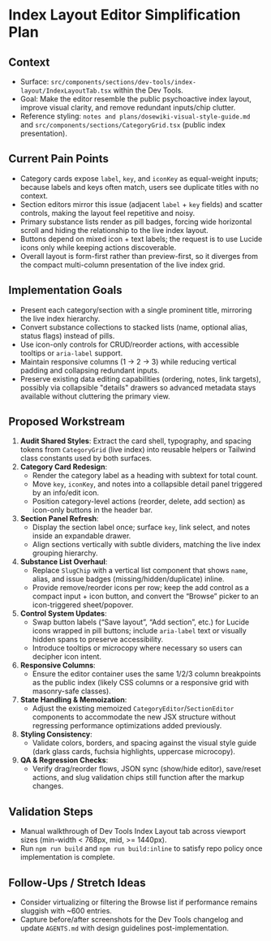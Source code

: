 # Index Layout Editor Simplification Plan

## Context
- Surface: `src/components/sections/dev-tools/index-layout/IndexLayoutTab.tsx` within the Dev Tools.
- Goal: Make the editor resemble the public psychoactive index layout, improve visual clarity, and remove redundant inputs/chip clutter.
- Reference styling: `notes and plans/dosewiki-visual-style-guide.md` and `src/components/sections/CategoryGrid.tsx` (public index presentation).

## Current Pain Points
- Category cards expose `label`, `key`, and `iconKey` as equal-weight inputs; because labels and keys often match, users see duplicate titles with no context.
- Section editors mirror this issue (adjacent `label` + `key` fields) and scatter controls, making the layout feel repetitive and noisy.
- Primary substance lists render as pill badges, forcing wide horizontal scroll and hiding the relationship to the live index layout.
- Buttons depend on mixed icon + text labels; the request is to use Lucide icons only while keeping actions discoverable.
- Overall layout is form-first rather than preview-first, so it diverges from the compact multi-column presentation of the live index grid.

## Implementation Goals
- Present each category/section with a single prominent title, mirroring the live index hierarchy.
- Convert substance collections to stacked lists (name, optional alias, status flags) instead of pills.
- Use icon-only controls for CRUD/reorder actions, with accessible tooltips or `aria-label` support.
- Maintain responsive columns (1 → 2 → 3) while reducing vertical padding and collapsing redundant inputs.
- Preserve existing data editing capabilities (ordering, notes, link targets), possibly via collapsible "details" drawers so advanced metadata stays available without cluttering the primary view.

## Proposed Workstream
1. **Audit Shared Styles**: Extract the card shell, typography, and spacing tokens from `CategoryGrid` (live index) into reusable helpers or Tailwind class constants used by both surfaces.
2. **Category Card Redesign**:
   - Render the category label as a heading with subtext for total count.
   - Move `key`, `iconKey`, and notes into a collapsible detail panel triggered by an info/edit icon.
   - Position category-level actions (reorder, delete, add section) as icon-only buttons in the header bar.
3. **Section Panel Refresh**:
   - Display the section label once; surface `key`, link select, and notes inside an expandable drawer.
   - Align sections vertically with subtle dividers, matching the live index grouping hierarchy.
4. **Substance List Overhaul**:
   - Replace `SlugChip` with a vertical list component that shows `name`, alias, and issue badges (missing/hidden/duplicate) inline.
   - Provide remove/reorder icons per row; keep the add control as a compact input + icon button, and convert the “Browse” picker to an icon-triggered sheet/popover.
5. **Control System Updates**:
   - Swap button labels (“Save layout”, “Add section”, etc.) for Lucide icons wrapped in pill buttons; include `aria-label` text or visually hidden spans to preserve accessibility.
   - Introduce tooltips or microcopy where necessary so users can decipher icon intent.
6. **Responsive Columns**:
   - Ensure the editor container uses the same 1/2/3 column breakpoints as the public index (likely CSS columns or a responsive grid with masonry-safe classes).
7. **State Handling & Memoization**:
   - Adjust the existing memoized `CategoryEditor`/`SectionEditor` components to accommodate the new JSX structure without regressing performance optimizations added previously.
8. **Styling Consistency**:
   - Validate colors, borders, and spacing against the visual style guide (dark glass cards, fuchsia highlights, uppercase microcopy).
9. **QA & Regression Checks**:
   - Verify drag/reorder flows, JSON sync (show/hide editor), save/reset actions, and slug validation chips still function after the markup changes.

## Validation Steps
- Manual walkthrough of Dev Tools Index Layout tab across viewport sizes (min-width < 768px, mid, >= 1440px).
- Run `npm run build` and `npm run build:inline` to satisfy repo policy once implementation is complete.

## Follow-Ups / Stretch Ideas
- Consider virtualizing or filtering the Browse list if performance remains sluggish with ~600 entries.
- Capture before/after screenshots for the Dev Tools changelog and update `AGENTS.md` with design guidelines post-implementation.
